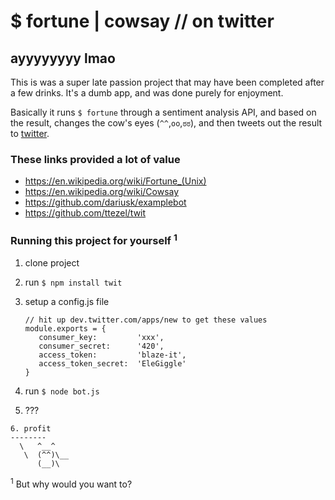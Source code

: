 # $ fortune | cowsay // on twitter

## ayyyyyyyy lmao

This is was a super late passion project that may have been completed after a few drinks. It's a dumb app, and was done purely for enjoyment. 

Basically it runs `$ fortune` through a sentiment analysis API, and based on the result, changes the cow's eyes (`^^`,`oo`,`ಠಠ`), and then tweets out the result to [twitter](http://twitter.com/cowsayplz).

### These links provided a lot of value
* https://en.wikipedia.org/wiki/Fortune_(Unix)
* https://en.wikipedia.org/wiki/Cowsay
* https://github.com/dariusk/examplebot
* https://github.com/ttezel/twit

### Running this project for yourself <sup>1</sup>
1. clone project
2. run `$ npm install twit`
3. setup a config.js file 

	```
	// hit up dev.twitter.com/apps/new to get these values
	module.exports = {
	   consumer_key:         'xxx',
	   consumer_secret:      '420',
	   access_token:         'blaze-it',
	   access_token_secret:  'EleGiggle'
	}
	```
4. run `$ node bot.js`
5. ???

```
6. profit
-------- 
  \   ^__^
   \  (^^)\__
      (__)\
```

<sup>1</sup> But why would you want to?

